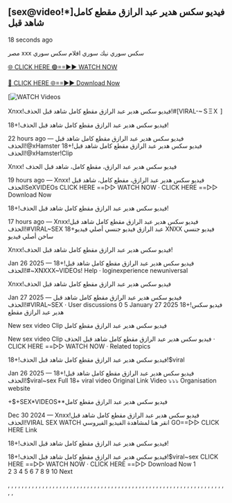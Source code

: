 ## [sex@video!*]فيديو سكس هدير عبد الرازق مقطع كامل شاهد قبل


18 seconds ago

مصر xxx سكس سوري نيك سوري افلام سكس سوري


[🌐 CLICK HERE 🟢==►► WATCH NOW](https://cutt.ly/te57wshS)

[🔴 CLICK HERE 🌐==►► Download Now](https://cutt.ly/te57wshS)

[![WATCH Videos](https://cutt.ly/te57wshS)

Xnxx!فيديو سكس هدير عبد الرازق مقطع كامل شاهد قبل الحذف!#[VIRAL-~ＳΞＸ ]

18+!فيديو سكس هدير عبد الرازق مقطع كامل شاهد قبل الحذف! 

22 hours ago — فيديو سكس هدير عبد الرازق مقطع كامل شاهد قبل الحذف!@xHamster  18+!فيديو سكس هدير عبد الرازق مقطع كامل شاهد قبل الحذف!@xHamster!Clip

Xnxx! فيديو سكس هدير عبد الرازق، مقطع كامل، شاهد قبل الحذف 

19 hours ago — Xnxx! فيديو سكس هدير عبد الرازق، مقطع كامل، شاهد قبل الحذفSeXVIDEOs CLICK HERE ==▻▻ WATCH NOW · CLICK HERE ==▻▻ Download Now

18+!فيديو سكس هدير عبد الرازق مقطع كامل شاهد قبل الحذف!

17 hours ago — Xnxx!فيديو سكس هدير عبد الرازق مقطع كامل شاهد قبل الحذف!#VIRAL~SEX  18+عبد الرازق فيديو جنسي أصلي فيديو XNXX فيديو جنسي ساخن أصلي فيديو 

Xnxx!فيديو سكس هدير عبد الرازق مقطع كامل شاهد قبل الحذف! 

Jan 26 2025 — 18+!فيديو سكس هدير عبد الرازق مقطع كامل شاهد قبل الحذف!#~XNXXX~VIDEOs! Help · loginexperience  newuniversal 

Xnxx!فيديو سكس هدير عبد الرازق مقطع كامل شاهد قبل الحذف 

Jan 27 2025 —  فيديو سكس هدير عبد الرازق مقطع كامل شاهد قبل الحذف!#VIRAL~SEX · User discussions 0 5 January 27 2025 18+!فيديو سكس هدير عبد الرازق مقطع 

New sex video Clip فيديو سكس هدير عبد الرازق مقطع كامل 

New sex video Clip فيديو سكس هدير عبد الرازق مقطع كامل شاهد قبل الحذف · CLICK HERE ==▻▻ WATCH NOW · Related topics 

18+!فيديو سكس هدير عبد الرازق مقطع كامل شاهد قبل الحذف!$viral 

Jan 26 2025 — 18+!فيديو سكس هدير عبد الرازق مقطع كامل شاهد قبل الحذف!$viral~sex Full 18+ viral video Original Link Video ⤵️⤵️⤵️ Organisation website

+$+SEX*VIDEOS**فيديو سكس هدير عبد الرازق مقطع كامل

Dec 30 2024 — Xnxx!فيديو سكس هدير عبد الرازق مقطع كامل شاهد قبل الحذف!VIRAL SEX WATCH انقر هنا لمشاهدة الفيديو الفيروسي GO==▻▻ CLICK HERE Link

18+!فيديو سكس هدير عبد الرازق مقطع كامل شاهد قبل الحذف! 

18+!فيديو سكس هدير عبد الرازق مقطع كامل شاهد قبل الحذف!$viral~sex CLICK HERE ==▻▻ WATCH NOW · CLICK HERE ==▻▻ Download Now
1	
2
3
4
5
6
7
8
9
10
Next


,
,
,
,
,
,
,
,
,
,
,
,
,
,
,
,
,
,
,
,
,
,
,
,
,
,
,
,
,
,
,
,
,
,
,
,
,
,
,
,
,
,
,
,
,
,
,
,
,
,
,
,
,
,
,
,
,
,
,
,
,
,
,
,
,